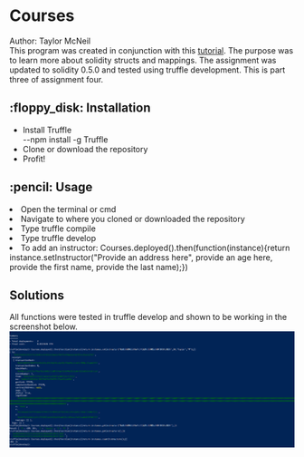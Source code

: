 <h1> Courses </h1>
Author: Taylor McNeil <br>
This program was created in conjunction with this <a href="https://coursetro.com/posts/code/102/Solidity-Mappings-&-Structs-Tutorial"> tutorial</a>. The purpose was to learn more about solidity structs and mappings. The assignment was updated to solidity 0.5.0 and tested using truffle development. This is part three of assignment four.


<h2> :floppy_disk: Installation </h2>
<ul>
 <li> Install Truffle </li> 
  --npm install -g Truffle <br>
   <li> Clone or download the repository </li> 
<li> Profit! </li> 
 </ul>

<h2> :pencil: Usage </h2>
<li> Open the terminal or cmd </li>
<li> Navigate to where you cloned or downloaded the repository </li>
<li> Type truffle compile </li>
<li>Type truffle develop </li>  
<li> To add an instructor: Courses.deployed().then(function(instance){return instance.setInstructor("Provide an address here", provide an age here, provide the first name, provide the last name);}) </li>
   
<h2> Solutions </h2>
All functions were tested in truffle develop and shown to be working in the screenshot below.
<img src =Blockchain2.PNG >

   

